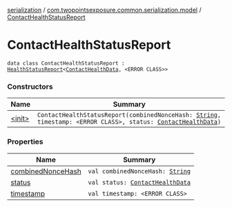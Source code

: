 [serialization](../../index.md) / [com.twopointsexposure.common.serialization.model](../index.md) / [ContactHealthStatusReport](./index.md)

# ContactHealthStatusReport

`data class ContactHealthStatusReport : `[`HealthStatusReport`](../-health-status-report/index.md)`<`[`ContactHealthData`](../-contact-health-data/index.md)`, <ERROR CLASS>>`

### Constructors

| Name | Summary |
|---|---|
| [&lt;init&gt;](-init-.md) | `ContactHealthStatusReport(combinedNonceHash: `[`String`](https://kotlinlang.org/api/latest/jvm/stdlib/kotlin/-string/index.html)`, timestamp: <ERROR CLASS>, status: `[`ContactHealthData`](../-contact-health-data/index.md)`)` |

### Properties

| Name | Summary |
|---|---|
| [combinedNonceHash](combined-nonce-hash.md) | `val combinedNonceHash: `[`String`](https://kotlinlang.org/api/latest/jvm/stdlib/kotlin/-string/index.html) |
| [status](status.md) | `val status: `[`ContactHealthData`](../-contact-health-data/index.md) |
| [timestamp](timestamp.md) | `val timestamp: <ERROR CLASS>` |
